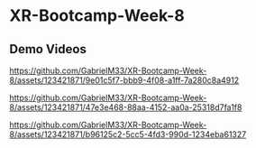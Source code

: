 # XR-Bootcamp-Week-8

## Demo Videos


https://github.com/GabrielM33/XR-Bootcamp-Week-8/assets/123421871/9e01c5f7-bbb9-4f08-a1ff-7a280c8a4912



https://github.com/GabrielM33/XR-Bootcamp-Week-8/assets/123421871/47e3e468-88aa-4152-aa0a-25318d7fa1f8



https://github.com/GabrielM33/XR-Bootcamp-Week-8/assets/123421871/b96125c2-5cc5-4fd3-990d-1234eba61327

